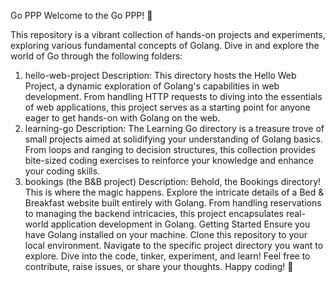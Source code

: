 Go PPP
Welcome to the Go PPP! 🚀

This repository is a vibrant collection of hands-on projects and experiments, exploring various fundamental concepts of Golang. Dive in and explore the world of Go through the following folders:

1. hello-web-project
Description: This directory hosts the Hello Web Project, a dynamic exploration of Golang's capabilities in web development. From handling HTTP requests to diving into the essentials of web applications, this project serves as a starting point for anyone eager to get hands-on with Golang on the web.
2. learning-go
Description: The Learning Go directory is a treasure trove of small projects aimed at solidifying your understanding of Golang basics. From loops and ranging to decision structures, this collection provides bite-sized coding exercises to reinforce your knowledge and enhance your coding skills.
3. bookings (the B&B project)
Description: Behold, the Bookings directory! This is where the magic happens. Explore the intricate details of a Bed & Breakfast website built entirely with Golang. From handling reservations to managing the backend intricacies, this project encapsulates real-world application development in Golang.
Getting Started
Ensure you have Golang installed on your machine.
Clone this repository to your local environment.
Navigate to the specific project directory you want to explore.
Dive into the code, tinker, experiment, and learn!
Feel free to contribute, raise issues, or share your thoughts. Happy coding! 🚀
